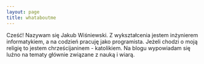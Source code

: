 ```yaml
---
layout: page
title: whataboutme
---
```

Cześć!
Nazywam się Jakub Wiśniewski. Z wykształcenia jestem inżynierem informatykiem, a na codzień pracuję jako programista. Jeżeli chodzi o moją religię to jestem chrześcijaninem - katolikiem. Na blogu wypowiadam się luźno na tematy głównie związane z nauką i wiarą.
